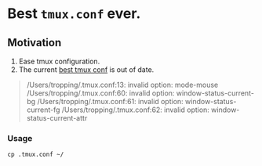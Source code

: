 # Best `tmux.conf` ever.

## Motivation

1. Ease tmux configuration.
2. The current [best tmux conf](https://gist.github.com/spicycode/1229612) is out of date. 
> /Users/tropping/.tmux.conf:13: invalid option: mode-mouse
> /Users/tropping/.tmux.conf:60: invalid option: window-status-current-bg
> /Users/tropping/.tmux.conf:61: invalid option: window-status-current-fg
> /Users/tropping/.tmux.conf:62: invalid option: window-status-current-attr

### Usage 

```shell
cp .tmux.conf ~/
```

